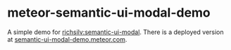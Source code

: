 meteor-semantic-ui-modal-demo
=============================

A simple demo for [richsilv:semantic-ui-modal](https://github.com/richsilv/semantic-ui-modal).  There is a deployed version at [semantic-ui-modal-demo.meteor.com](http://semantic-ui-modal-demo.meteor.com).
